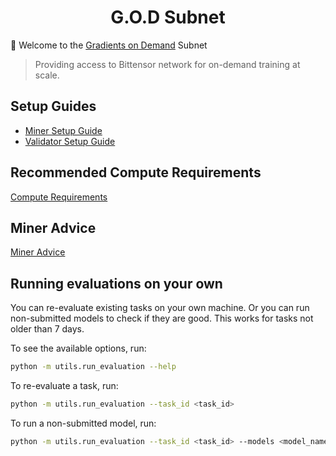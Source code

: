 <h1 align="center">G.O.D Subnet</h1>


🚀 Welcome to the [Gradients on Demand](https://gradients.io) Subnet

> Providing access to Bittensor network for on-demand training at scale.


## Setup Guides

- [Miner Setup Guide](docs/miner_setup.md)
- [Validator Setup Guide](docs/validator_setup.md)

## Recommended Compute Requirements

[Compute Requirements](docs/compute.md)

## Miner Advice

[Miner Advice](docs/miner_advice.md)



## Running evaluations on your own
You can re-evaluate existing tasks on your own machine. Or you can run non-submitted models to check if they are good. 
This works for tasks not older than 7 days.

To see the available options, run:
```bash
python -m utils.run_evaluation --help
```

To re-evaluate a task, run:
```bash
python -m utils.run_evaluation --task_id <task_id>
```

To run a non-submitted model, run:
```bash
python -m utils.run_evaluation --task_id <task_id> --models <model_name>
```